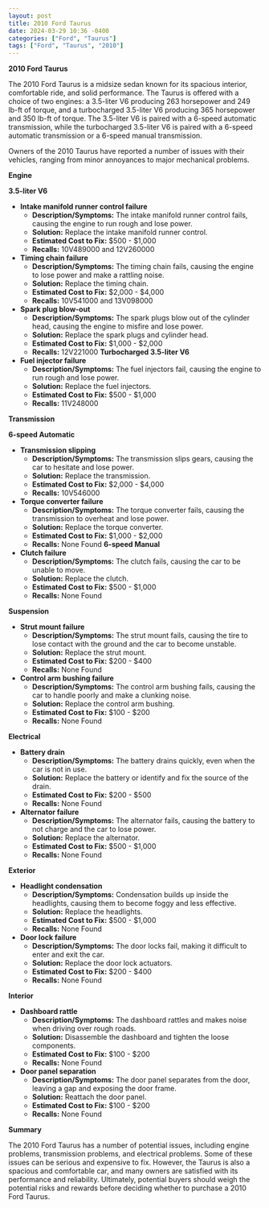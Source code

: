 ```yaml
---
layout: post
title: 2010 Ford Taurus
date: 2024-03-29 10:36 -0400
categories: ["Ford", "Taurus"]
tags: ["Ford", "Taurus", "2010"]
---
```

**2010 Ford Taurus**

The 2010 Ford Taurus is a midsize sedan known for its spacious interior, comfortable ride, and solid performance. The Taurus is offered with a choice of two engines: a 3.5-liter V6 producing 263 horsepower and 249 lb-ft of torque, and a turbocharged 3.5-liter V6 producing 365 horsepower and 350 lb-ft of torque. The 3.5-liter V6 is paired with a 6-speed automatic transmission, while the turbocharged 3.5-liter V6 is paired with a 6-speed automatic transmission or a 6-speed manual transmission.

Owners of the 2010 Taurus have reported a number of issues with their vehicles, ranging from minor annoyances to major mechanical problems.

**Engine**

**3.5-liter V6**
* **Intake manifold runner control failure**
    * **Description/Symptoms:** The intake manifold runner control fails, causing the engine to run rough and lose power.
    * **Solution:** Replace the intake manifold runner control.
    * **Estimated Cost to Fix:** $500 - $1,000
    * **Recalls:** 10V489000 and 12V260000
* **Timing chain failure**
    * **Description/Symptoms:** The timing chain fails, causing the engine to lose power and make a rattling noise.
    * **Solution:** Replace the timing chain.
    * **Estimated Cost to Fix:** $2,000 - $4,000
    * **Recalls:** 10V541000 and 13V098000
* **Spark plug blow-out**
    * **Description/Symptoms:** The spark plugs blow out of the cylinder head, causing the engine to misfire and lose power.
    * **Solution:** Replace the spark plugs and cylinder head.
    * **Estimated Cost to Fix:** $1,000 - $2,000
    * **Recalls:** 12V221000
**Turbocharged 3.5-liter V6**
* **Fuel injector failure**
    * **Description/Symptoms:** The fuel injectors fail, causing the engine to run rough and lose power.
    * **Solution:** Replace the fuel injectors.
    * **Estimated Cost to Fix:** $500 - $1,000
    * **Recalls:** 11V248000

**Transmission**

**6-speed Automatic**
* **Transmission slipping**
    * **Description/Symptoms:** The transmission slips gears, causing the car to hesitate and lose power.
    * **Solution:** Replace the transmission.
    * **Estimated Cost to Fix:** $2,000 - $4,000
    * **Recalls:** 10V546000
* **Torque converter failure**
    * **Description/Symptoms:** The torque converter fails, causing the transmission to overheat and lose power.
    * **Solution:** Replace the torque converter.
    * **Estimated Cost to Fix:** $1,000 - $2,000
    * **Recalls:** None Found
**6-speed Manual**
* **Clutch failure**
    * **Description/Symptoms:** The clutch fails, causing the car to be unable to move.
    * **Solution:** Replace the clutch.
    * **Estimated Cost to Fix:** $500 - $1,000
    * **Recalls:** None Found

**Suspension**

* **Strut mount failure**
    * **Description/Symptoms:** The strut mount fails, causing the tire to lose contact with the ground and the car to become unstable.
    * **Solution:** Replace the strut mount.
    * **Estimated Cost to Fix:** $200 - $400
    * **Recalls:** None Found
* **Control arm bushing failure**
    * **Description/Symptoms:** The control arm bushing fails, causing the car to handle poorly and make a clunking noise.
    * **Solution:** Replace the control arm bushing.
    * **Estimated Cost to Fix:** $100 - $200
    * **Recalls:** None Found

**Electrical**

* **Battery drain**
    * **Description/Symptoms:** The battery drains quickly, even when the car is not in use.
    * **Solution:** Replace the battery or identify and fix the source of the drain.
    * **Estimated Cost to Fix:** $200 - $500
    * **Recalls:** None Found
* **Alternator failure**
    * **Description/Symptoms:** The alternator fails, causing the battery to not charge and the car to lose power.
    * **Solution:** Replace the alternator.
    * **Estimated Cost to Fix:** $500 - $1,000
    * **Recalls:** None Found

**Exterior**

* **Headlight condensation**
    * **Description/Symptoms:** Condensation builds up inside the headlights, causing them to become foggy and less effective.
    * **Solution:** Replace the headlights.
    * **Estimated Cost to Fix:** $500 - $1,000
    * **Recalls:** None Found
* **Door lock failure**
    * **Description/Symptoms:** The door locks fail, making it difficult to enter and exit the car.
    * **Solution:** Replace the door lock actuators.
    * **Estimated Cost to Fix:** $200 - $400
    * **Recalls:** None Found

**Interior**

* **Dashboard rattle**
    * **Description/Symptoms:** The dashboard rattles and makes noise when driving over rough roads.
    * **Solution:** Disassemble the dashboard and tighten the loose components.
    * **Estimated Cost to Fix:** $100 - $200
    * **Recalls:** None Found
* **Door panel separation**
    * **Description/Symptoms:** The door panel separates from the door, leaving a gap and exposing the door frame.
    * **Solution:** Reattach the door panel.
    * **Estimated Cost to Fix:** $100 - $200
    * **Recalls:** None Found

**Summary**

The 2010 Ford Taurus has a number of potential issues, including engine problems, transmission problems, and electrical problems. Some of these issues can be serious and expensive to fix. However, the Taurus is also a spacious and comfortable car, and many owners are satisfied with its performance and reliability. Ultimately, potential buyers should weigh the potential risks and rewards before deciding whether to purchase a 2010 Ford Taurus.
